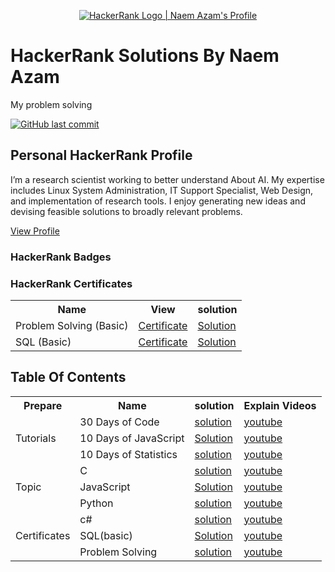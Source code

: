 <p align="center">
    <a href="https://www.hackerrank.com/naemazam">
        <img alt="HackerRank Logo | Naem Azam's Profile" src="https://hrcdn.net/fcore/assets/brand/typemark_60x200-7435b42d20.svg" >
    </a>
</p>

# HackerRank Solutions By Naem Azam

My problem solving 

[![GitHub last commit](https://img.shields.io/github/last-commit/naemazam/HackerRank-Solutions)](https://github.com/naemazam/HackerRank-Solutions/commits/main)


## Personal HackerRank Profile
I’m a research scientist working to better understand About AI. My expertise includes Linux System Administration, IT Support Specialist, Web Design, and implementation of research tools. I enjoy generating new ideas and devising feasible solutions to broadly relevant problems.

[View Profile](https://www.hackerrank.com/naemazam)

### HackerRank Badges


### HackerRank Certificates
<table>  
<tr>  
<th>Name</th>   
<th>View</th> 
    <th>solution</th>
</tr>  
<tr>  
<td>Problem Solving (Basic) </td>  
<td> <a href="https://www.hackerrank.com/certificates/61f93ebd5633"> Certificate</td>
    <td><a href="Certificates%20solution">Solution</td> 
</tr>  
<tr>  
<td>SQL (Basic)</td>  
<td><a href="https://www.hackerrank.com/certificates/2b9ce50f3cbe">Certificate</td>   
    <td><a href="Certificates%20solution">Solution</td> 
</tr>  
</table>

## Table Of Contents


<table style="width:100%">
  <tr>
  <th>Prepare</th>
    <th>Name</th>
    <th>solution</th>
    <th>Explain Videos</th>
  </tr>
  <tr>
    <td rowspan="3">Tutorials</td>
    <td>30 Days of Code</td>
    <td> <a href="30%20Days%20of%20Code"> solution</td>  
<td><a href="30%20Days%20of%20Code">youtube</td> 
  </tr>
  <tr>
    <td>10 Days of JavaScript</td>
    <td><a href="10%20Days%20of%20JavaScript/README.md">Solution</td>  
    <td><a href="30%20Days%20of%20Code">youtube</td> 
  </tr>
  <tr>
    <td>10 Days of Statistics</td>
    <td> <a href="10%20Days%20of%20Statistics#readme"> solution</td>  
<td><a href="">youtube</td> 
  </tr>
  
  <tr>
    <td rowspan="3">Topic</td>
    <td>C</td>
    <td> <a href=""> solution</td>  
<td><a href="">youtube</td> 
  </tr>
  <tr>
    <td>JavaScript</td>
    <td><a href="">Solution</td>  
    <td><a href="">youtube</td> 
  </tr>
  <tr>
    <td>Python</td>
    <td> <a href=""> solution</td>  
<td><a href="">youtube</td> 
  </tr>
    <tr>
    <td rowspan="3">Certificates</td>
    <td>c#</td>
    <td> <a href="Certificates%20solution"> solution</td>  
<td><a href="">youtube</td> 
  </tr>
  <tr>
    <td>SQL(basic)</td>
    <td><a href="Certificates%20solution">Solution</td>  
    <td><a href="">youtube</td> 
  </tr>
  <tr>
    <td>Problem Solving</td>
    <td> <a href="Certificates%20solution"> solution</td>  
<td><a href="">youtube</td> 
  </tr>
</table>

